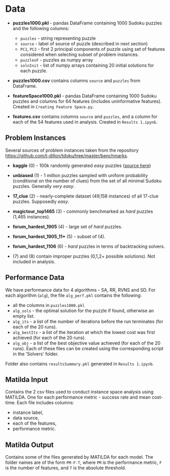# Data

- **puzzles1000.pkl** - pandas DataFrame containing 1000 Sudoku puzzles and the following columns:
    - `puzzles` - string representing puzzle
    - `source` - label of source of puzzle (described in next section)
    - `PC1`, `PC2` - first 2 principal components of puzzle using set of features considered when selecting subset of problem instances.
    - `puzzlesF` - puzzles as numpy array
    - `solnInit` - list of numpy arrays containing 20 initial solutions for each puzzle.

- **puzzles1000.csv** contains columns `source` and `puzzles` from DataFrame.

- **featureSpace1000.pkl** - pandas DataFrame containing 1000 Sudoku puzzles and columns for 64 features (includes uninformative features). Created in `Creating Feature Space.py`.

- **features.csv** contains columns `source` and `puzzles`, and a column for each of the 54 features used in analysis. Created in `Results 1.ipynb`.

## Problem Instances

Several sources of problem instances taken from the repository 
https://github.com/t-dillon/tdoku/tree/master/benchmarks.

- __kaggle__ (0) - 100k randomly generated _easy_ puzzles ([source here](http://www.kaggle.com/bryanpark/sudoku))
- __unbiased__ (1) - 1 million puzzles sampled with uniform probability (conditional on the number of clues) from the set of all minimal Sudoku puzzles. Generally _very easy_.
- __17_clue__ (2) - nearly-complete dataset (49,158 instances) of all 17-clue puzzles. Supposedly _easy_.
- __magictour_top1465__ (3) - commonly benchmarked as _hard_ puzzles (1,465 instances).
- __forum_hardest_1905__ (4) - large set of _hard_ puzzles.
- __forum_hardest_1905_11+__ (5) - subset of (4).
- __forum_hardest_1106__ (6) - _hard_ puzzles in terms of backtracking solvers.

- (7) and (8) contain improper puzzles (0,1,2+ possible solutions). Not included in analysis.

## Performance Data

We have performance data for 4 algorithms - SA, RR, RVNS and SD. For each algorithm (`alg`), the file `alg_perf.pkl` contains the following:
- all the columns in `puzzles1000.pkl`
- `alg_sols` - the optimal solution for the puzzle if found, otherwise an empty list.
- `alg_its` - a list of the number of iterations before the run terminates (for each of the 20 runs).
- `alg_bestIts` - a list of the iteration at which the lowest cost was first achieved (for each of the 20 runs).
-  `alg_obj` - a list of the best objective value achieved (for each of the 20 runs).
Each of these files can be created using the corresponding script in the 'Solvers' folder.

Folder also contains `resultsSummary.pkl` generated in `Results 1.ipynb`.

## Matilda Input

Contains the 2 csv files used to conduct instance space analysis using MATILDA. One for each performance metric - success rate and mean cost-time. Each file includes columns:
- instance label,
- data source,
- each of the features,
- performance metric.

## Matilda Output

Contains some of the files generated by MATILDA for each model. The folder names are of the form `PM-F-T`, where `PM` is the performance metric, `F` is the number of features, and `T` is the absolute threshold.